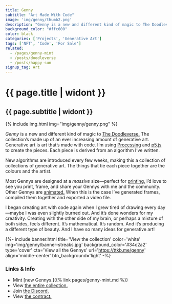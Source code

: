 ```yaml
---
title: Genny
subtitle: "Art Made With Code"
image: 'img/genny/thumb2.png'
description: "Genny is a new and different kind of magic to The Doodleverse. It’s a collection of art made with code—generative art."
background_color: "#ffc600"
color: black
categories: ['Projects', 'Generative Art']
tags: ['NFT', 'Code', 'For Sale']
related:
  - /pages/genny-mint
  - /posts/doodleverse
  - /posts/happy-sun
signup_tag: Art
---
```


# {{ page.title | widont }}
## {{ page.subtitle | widont }}

{% include img.html img="img/genny/genny.png" %}

*Genny* is a new and different kind of magic to [The Doodleverse.](/doodleverse) The collection’s made up of an ever increasing amount of generative art. Generative art is art that’s made with code. I’m using [Processing](https://processing.org/) and [p5.js](https://p5js.org/) to create the pieces. Each piece is derived from an algorithm I’ve written.

New algorithms are introduced every few weeks, making this a collection of collections of generative art. The things that tie each piece together are the colours and the artist.

Most Gennys are designed at a *massive* size—perfect for [printing.](https://joepegs.com/collections/avalanche/genny?attributes=%5B%7B%22traitType%22%3A%22Type%22%2C%22values%22%3A%5B%22Print%22%5D%7D%5D) I’d love to see you print, frame, and share your Gennys with me and the community. Other Gennys are [animated.](https://joepegs.com/collections/avalanche/genny?attributes=%5B%7B%22traitType%22%3A%22Type%22%2C%22values%22%3A%5B%22Animation%22%5D%7D%5D) When this is the case I’ve generated frames, compiled them together and exported a video file. 

I began creating art with code again when I grew tired of drawing every day—maybe I was even slightly burned out. And it’s done wonders for my creativity. Creating with the other side of my brain, or perhaps a mixture of both sides, feels different. It’s mathematical. It’s random. And it’s producing a different type of beauty. And I have so many ideas for generative art!

{%- include banner.html title='View the collection' color='white' img='img/genny/banner-streaks.jpg' background_color='#34c2a2' type='cover' cta='View all the Gennys' url='https://ttkb.me/genny' align='middle-center' btn_background='light' -%}

### Links & Info
- Mint [new Gennys.]({% link pages/genny-mint.md %})
- View [the entire collection.](https://ttkb.me/genny)
- Join [the Discord.](https://ttkb.me/dc)
- View [the contract.](https://snowtrace.io/address/0x283B874BE3B97223c1EEf495e4d3eaca95677A35)